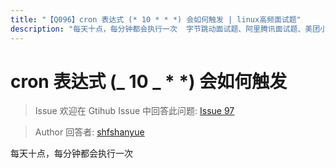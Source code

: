 ```yaml
---
title: "【Q096】cron 表达式 (* 10 * * *) 会如何触发 | linux高频面试题"
description: "每天十点，每分钟都会执行一次  字节跳动面试题、阿里腾讯面试题、美团小米面试题。"
---
```


# cron 表达式 (_ 10 _ \* \*) 会如何触发

> Issue
> 欢迎在 Gtihub Issue 中回答此问题: [Issue 97](https://github.com/shfshanyue/Daily-Question/issues/97)

> Author
> 回答者: [shfshanyue](https://github.com/shfshanyue)

每天十点，每分钟都会执行一次
